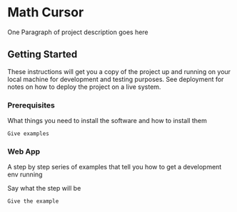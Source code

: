 # Math Cursor

One Paragraph of project description goes here

## Getting Started

These instructions will get you a copy of the project up and running on your local machine for development and testing purposes. See deployment for notes on how to deploy the project on a live system.

### Prerequisites

What things you need to install the software and how to install them

```
Give examples
```

### Web App

A step by step series of examples that tell you how to get a development env running

Say what the step will be

```
Give the example
```
